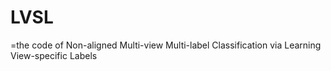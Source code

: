 # LVSL
=the code of Non-aligned Multi-view Multi-label Classification via Learning View-specific Labels
